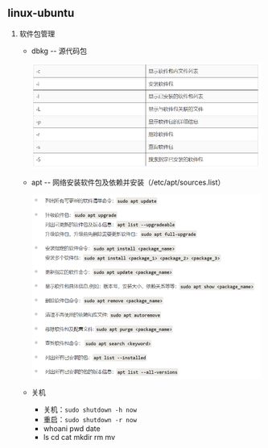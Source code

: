 ## linux-ubuntu

1. 软件包管理

   - dbkg -- 源代码包

     ![image-20231125232111074](img.assets/image-20231125232111074.png)

   - apt  -- 网络安装软件包及依赖并安装（/etc/apt/sources.list）

     ![image-20231125232445652](img.assets/image-20231125232445652.png)

   - 关机
   
     - 关机：`sudo shutdown -h now`
     - 重启：`sudo shutdown -r now`
     - whoani pwd date
     - ls cd cat mkdir rm mv  
   

